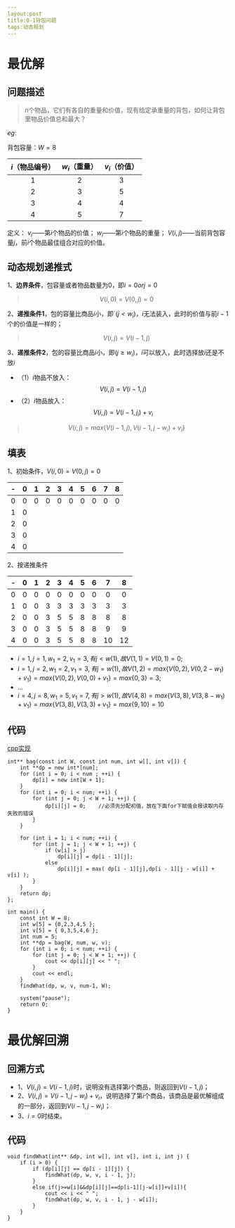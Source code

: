 ```yaml
---
layout:post
title:0-1背包问题
tags:动态规划
---
```


# 最优解
## 问题描述
> $n$个物品，它们有各自的重量和价值，现有给定承重量的背包，如何让背包里物品价值总和最大？

$eg:$

背包容量：$W=8$

|$i$（物品编号）|$w_{i}$（重量）|$v_{i}$（价值）|
|:---:|:---:|:---:|
|1|2|3|
|2|3|5|
|3|4|4|
|4|5|7|

定义：
$v_{i}$——第$i$个物品的价值；
$w_{i}$——第$i$个物品的重量；
$V(i,j)$——当前背包容量$j$，前$i$个物品最佳组合对应的价值。
## 动态规划递推式
1、**边界条件**，包容量或者物品数量为0，即$i=0orj=0$
> $$V(i,0)=V(0,j)=0$$

2、**递推条件1**，包的容量比商品$i$小，即`$(j<w_i)$，$i$无法装入，此时的价值与前$i-1$个的价值是一样的；
> $$V(i,j)=V(i-1,j)$$

3、**递推条件2**，包的容量比商品$i$小，即$(j{\ge}w_i)$，$i$可以放入，此时选择放$i$还是不放$i$
- （1）$i$物品不放入：
$$V(i,j)=V(i-1,j)$$
- （2）$i$物品放入：
$$V(i,j)=V(i-1,j_i)+v_i$$
> $$V(i,j)=max\{V(i-1,j),V(i-1,j-w_i)+v_i\}$$

## 填表

1、初始条件，$V(i,0)=V(0,j)=0$

|-|0|1|2|3|4|5|6|7|8|
|:---:|:---:|:---:|:---:|:---:|:---:|:---:|:---:|:---:|:---:|
|0|0|0|0|0|0|0|0|0|0
|1|0|
|2|0|
|3|0|
|4|0|

2、按递推条件

|-|0|1|2|3|4|5|6|7|8|
|:---:|:---:|:---:|:---:|:---:|:---:|:---:|:---:|:---:|:---:|
|0|0|0|0|0|0|0|0|0|0
|1|0|0|3|3|3|3|3|3|3|
|2|0|0|3|5|5|8|8|8|8|
|3|0|0|3|5|5|8|8|9|9|
|4|0|0|3|5|5|8|8|10|12|

-  $i=1,j=1,w_1=2,v_1=3,有j<w(1),故V(1,1)=V(0,1)=0;$
-  $i=1,j=2,w_1=2,v_1=3,有j=w(1),故V(1,2)=max\{V(0,2),V(0,2-w_1)+v_1\}=max\{V(0,2),V(0,0)+v_1\}=max\{0,3\}=3;$
-  $...$
-  $i=4,j=8,w_1=5,v_1=7,有j>w(1),故V(4,8)=max\{V(3,8),V(3,8-w_1)+v_1\}=max\{V(3,8),V(3,3)+v_1\}=max\{9,10\}=10$

## 代码
[cpp实现](../src/cpp/0-1bag.cpp)

```
int** bag(const int W, const int num, int w[], int v[]) {
    int **dp = new int*[num];   
    for (int i = 0; i < num ; ++i) {
        dp[i] = new int[W + 1];
    }
    for (int i = 0; i < num; ++i) {
        for (int j = 0; j < W + 1; ++j) {
            dp[i][j] = 0;    //必须先分配初值，放在下面for下赋值会报读取内存失败的错误
        }
    }
	
    for (int i = 1; i < num; ++i) {
        for (int j = 1; j < W + 1; ++j) {
            if (w[i] > j)
                dp[i][j] = dp[i - 1][j];
            else
                dp[i][j] = max( dp[i - 1][j],dp[i - 1][j - w[i]] + v[i] );			
        }
    }
    return dp;
};

int main() {
    const int W = 8;
    int w[5] = {0,2,3,4,5 };
    int v[5] = { 0,3,5,4,6 };
    int num = 5;
    int **dp = bag(W, num, w, v);
    for (int i = 0; i < num; ++i) {
        for (int j = 0; j < W + 1; ++j) {
            cout << dp[i][j] << " ";
        }
        cout << endl;
    }
    findWhat(dp, w, v, num-1, W);

    system("pause");
    return 0;
}
```
# 最优解回溯
## 回溯方式
- 1、$V(i,j)=V(i-1,j)$时，说明没有选择第$i$个商品，则返回到$V(i-1,j)$；
- 2、$V(i,j)=V(i-1,j-w_i)+v_i$，说明选择了第$i$个商品，该商品是最优解组成的一部分，返回到$V(i-1,j-w_i)$；
- 3、$i=0$时结束。
## 代码

```
void findWhat(int** &dp, int w[], int v[], int i, int j) {
    if (i > 0) {
        if (dp[i][j] == dp[i - 1][j]) {
            findWhat(dp, w, v, i - 1, j);
        }
        else if(j>=w[i]&&dp[i][j]==dp[i-1][j-w[i]]+v[i]){
            cout << i << " ";
            findWhat(dp, w, v, i - 1, j - w[i]);
        }
    }
}
```

